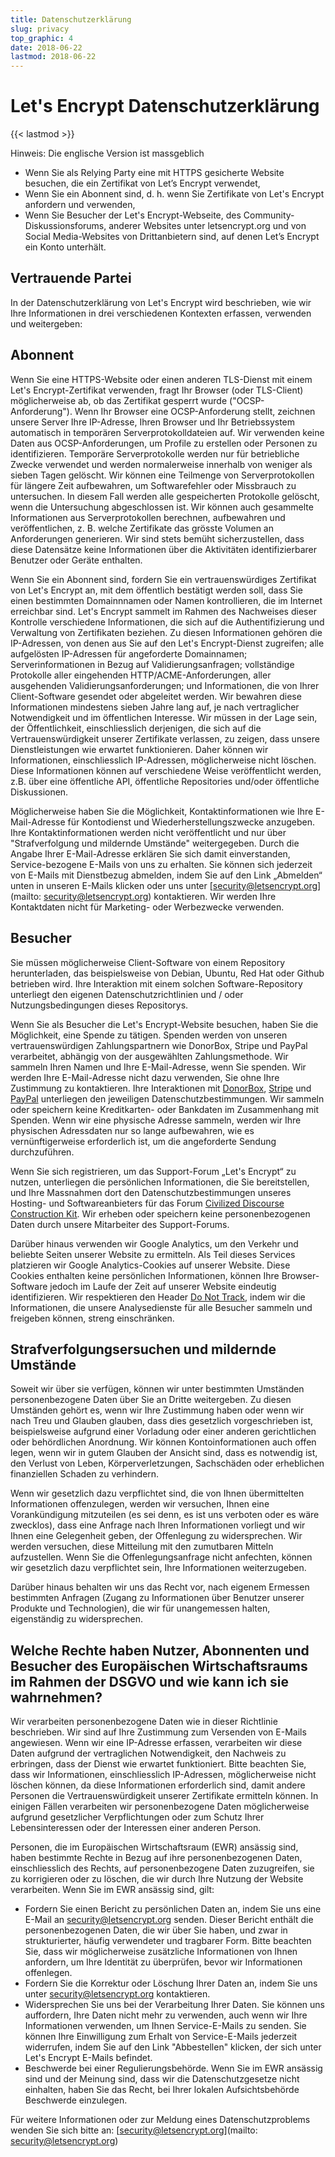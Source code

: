 ```yaml
---
title: Datenschutzerklärung
slug: privacy
top_graphic: 4
date: 2018-06-22
lastmod: 2018-06-22
---
```


# Let's Encrypt Datenschutzerklärung

{{< lastmod >}}

Hinweis: Die englische Version ist massgeblich

* Wenn Sie als Relying Party eine mit HTTPS gesicherte Website besuchen, die ein Zertifikat von Let’s Encrypt verwendet,
* Wenn Sie ein Abonnent sind, d. h. wenn Sie Zertifikate von Let's Encrypt anfordern und verwenden,
* Wenn Sie Besucher der Let's Encrypt-Webseite, des Community-Diskussionsforums, anderer Websites unter letsencrypt.org und von Social Media-Websites von Drittanbietern sind, auf denen Let’s Encrypt ein Konto unterhält.

## Vertrauende Partei

In der Datenschutzerklärung von Let's Encrypt wird beschrieben, wie wir Ihre Informationen in drei verschiedenen Kontexten erfassen, verwenden und weitergeben:

## Abonnent

Wenn Sie eine HTTPS-Website oder einen anderen TLS-Dienst mit einem Let's Encrypt-Zertifikat verwenden, fragt Ihr Browser (oder TLS-Client) möglicherweise ab, ob das Zertifikat gesperrt wurde ("OCSP-Anforderung"). Wenn Ihr Browser eine OCSP-Anforderung stellt, zeichnen unsere Server Ihre IP-Adresse, Ihren Browser und Ihr Betriebssystem automatisch in temporären Serverprotokolldateien auf. Wir verwenden keine Daten aus OCSP-Anforderungen, um Profile zu erstellen oder Personen zu identifizieren. Temporäre Serverprotokolle werden nur für betriebliche Zwecke verwendet und werden normalerweise innerhalb von weniger als sieben Tagen gelöscht. Wir können eine Teilmenge von Serverprotokollen für längere Zeit aufbewahren, um Softwarefehler oder Missbrauch zu untersuchen. In diesem Fall werden alle gespeicherten Protokolle gelöscht, wenn die Untersuchung abgeschlossen ist. Wir können auch gesammelte Informationen aus Serverprotokollen berechnen, aufbewahren und veröffentlichen, z. B. welche Zertifikate das grösste Volumen an Anforderungen generieren. Wir sind stets bemüht sicherzustellen, dass diese Datensätze keine Informationen über die Aktivitäten identifizierbarer Benutzer oder Geräte enthalten.

Wenn Sie ein Abonnent sind, fordern Sie ein vertrauenswürdiges Zertifikat von Let's Encrypt an, mit dem öffentlich bestätigt werden soll, dass Sie einen bestimmten Domainnnamen oder Namen kontrollieren, die im Internet erreichbar sind. Let's Encrypt sammelt im Rahmen des Nachweises dieser Kontrolle verschiedene Informationen, die sich auf die Authentifizierung und Verwaltung von Zertifikaten beziehen. Zu diesen Informationen gehören die IP-Adressen, von denen aus Sie auf den Let's Encrypt-Dienst zugreifen; alle aufgelösten IP-Adressen für angeforderte Domainnamen; Serverinformationen in Bezug auf Validierungsanfragen; vollständige Protokolle aller eingehenden HTTP/ACME-Anforderungen, aller ausgehenden Validierungsanforderungen; und Informationen, die von Ihrer Client-Software gesendet oder abgeleitet werden. Wir bewahren diese Informationen mindestens sieben Jahre lang auf, je nach vertraglicher Notwendigkeit und im öffentlichen Interesse. Wir müssen in der Lage sein, der Öffentlichkeit, einschliesslich derjenigen, die sich auf die Vertrauenswürdigkeit unserer Zertifikate verlassen, zu zeigen, dass unsere Dienstleistungen wie erwartet funktionieren. Daher können wir Informationen, einschliesslich IP-Adressen, möglicherweise nicht löschen. Diese Informationen können auf verschiedene Weise veröffentlicht werden, z.B. über eine öffentliche API, öffentliche Repositories und/oder öffentliche Diskussionen.

Möglicherweise haben Sie die Möglichkeit, Kontaktinformationen wie Ihre E-Mail-Adresse für Kontodienst und Wiederherstellungszwecke anzugeben. Ihre Kontaktinformationen werden nicht veröffentlicht und nur über "Strafverfolgung und mildernde Umstände" weitergegeben. Durch die Angabe Ihrer E-Mail-Adresse erklären Sie sich damit einverstanden, Service-bezogene E-Mails von uns zu erhalten. Sie können sich jederzeit von E-Mails mit Dienstbezug abmelden, indem Sie auf den Link „Abmelden“ unten in unseren E-Mails klicken oder uns unter [security@letsencrypt.org](mailto: security@letsencrypt.org) kontaktieren. Wir werden Ihre Kontaktdaten nicht für Marketing- oder Werbezwecke verwenden.

## Besucher

Sie müssen möglicherweise Client-Software von einem Repository herunterladen, das beispielsweise von Debian, Ubuntu, Red Hat oder Github betrieben wird. Ihre Interaktion mit einem solchen Software-Repository unterliegt den eigenen Datenschutzrichtlinien und / oder Nutzungsbedingungen dieses Repositorys.

Wenn Sie als Besucher die Let's Encrypt-Website besuchen, haben Sie die Möglichkeit, eine Spende zu tätigen. Spenden werden von unseren vertrauenswürdigen Zahlungspartnern wie DonorBox, Stripe und PayPal verarbeitet, abhängig von der ausgewählten Zahlungsmethode. Wir sammeln Ihren Namen und Ihre E-Mail-Adresse, wenn Sie spenden. Wir werden Ihre E-Mail-Adresse nicht dazu verwenden, Sie ohne Ihre Zustimmung zu kontaktieren. Ihre Interaktionen mit [DonorBox](https://donorbox.org/privacy), [Stripe](https://stripe.com/privacy/) und [PayPal](https://www.paypal.com/us) unterliegen den jeweiligen Datenschutzbestimmungen. Wir sammeln oder speichern keine Kreditkarten- oder Bankdaten im Zusammenhang mit Spenden. Wenn wir eine physische Adresse sammeln, werden wir Ihre physischen Adressdaten nur so lange aufbewahren, wie es vernünftigerweise erforderlich ist, um die angeforderte Sendung durchzuführen.

Wenn Sie sich registrieren, um das Support-Forum „Let's Encrypt“ zu nutzen, unterliegen die persönlichen Informationen, die Sie bereitstellen, und Ihre Massnahmen dort den Datenschutzbestimmungen unseres Hosting- und Softwareanbieters für das Forum [Civilized Discourse Construction Kit](https://www.discourse.org/privacy). Wir erheben oder speichern keine personenbezogenen Daten durch unsere Mitarbeiter des Support-Forums.

Darüber hinaus verwenden wir Google Analytics, um den Verkehr und beliebte Seiten unserer Website zu ermitteln. Als Teil dieses Services platzieren wir Google Analytics-Cookies auf unserer Website. Diese Cookies enthalten keine persönlichen Informationen, können Ihre Browser-Software jedoch im Laufe der Zeit auf unserer Website eindeutig identifizieren. Wir respektieren den Header [Do Not Track](http://donottrack.us/), indem wir die Informationen, die unsere Analysedienste für alle Besucher sammeln und freigeben können, streng einschränken.

## Strafverfolgungsersuchen und mildernde Umstände

Soweit wir über sie verfügen, können wir unter bestimmten Umständen personenbezogene Daten über Sie an Dritte weitergeben. Zu diesen Umständen gehört es, wenn wir Ihre Zustimmung haben oder wenn wir nach Treu und Glauben glauben, dass dies gesetzlich vorgeschrieben ist, beispielsweise aufgrund einer Vorladung oder einer anderen gerichtlichen oder behördlichen Anordnung. Wir können Kontoinformationen auch offen legen, wenn wir in gutem Glauben der Ansicht sind, dass es notwendig ist, den Verlust von Leben, Körperverletzungen, Sachschäden oder erheblichen finanziellen Schaden zu verhindern.

Wenn wir gesetzlich dazu verpflichtet sind, die von Ihnen übermittelten Informationen offenzulegen, werden wir versuchen, Ihnen eine Vorankündigung mitzuteilen (es sei denn, es ist uns verboten oder es wäre zwecklos), dass eine Anfrage nach Ihren Informationen vorliegt und wir Ihnen eine Gelegenheit geben, der Offenlegung zu widersprechen. Wir werden versuchen, diese Mitteilung mit den zumutbaren Mitteln aufzustellen. Wenn Sie die Offenlegungsanfrage nicht anfechten, können wir gesetzlich dazu verpflichtet sein, Ihre Informationen weiterzugeben.

Darüber hinaus behalten wir uns das Recht vor, nach eigenem Ermessen bestimmten Anfragen (Zugang zu Informationen über Benutzer unserer Produkte und Technologien), die wir für unangemessen halten, eigenständig zu widersprechen.

## Welche Rechte haben Nutzer, Abonnenten und Besucher des Europäischen Wirtschaftsraums im Rahmen der DSGVO und wie kann ich sie wahrnehmen?

Wir verarbeiten personenbezogene Daten wie in dieser Richtlinie beschrieben. Wir sind auf Ihre Zustimmung zum Versenden von E-Mails angewiesen. Wenn wir eine IP-Adresse erfassen, verarbeiten wir diese Daten aufgrund der vertraglichen Notwendigkeit, den Nachweis zu erbringen, dass der Dienst wie erwartet funktioniert. Bitte beachten Sie, dass wir Informationen, einschliesslich IP-Adressen, möglicherweise nicht löschen können, da diese Informationen erforderlich sind, damit andere Personen die Vertrauenswürdigkeit unserer Zertifikate ermitteln können. In einigen Fällen verarbeiten wir personenbezogene Daten möglicherweise aufgrund gesetzlicher Verpflichtungen oder zum Schutz Ihrer Lebensinteressen oder der Interessen einer anderen Person.

Personen, die im Europäischen Wirtschaftsraum (EWR) ansässig sind, haben bestimmte Rechte in Bezug auf ihre personenbezogenen Daten, einschliesslich des Rechts, auf personenbezogene Daten zuzugreifen, sie zu korrigieren oder zu löschen, die wir durch Ihre Nutzung der Website verarbeiten. Wenn Sie im EWR ansässig sind, gilt:

* Fordern Sie einen Bericht zu persönlichen Daten an, indem Sie uns eine E-Mail an security@letsencrypt.org senden. Dieser Bericht enthält die personenbezogenen Daten, die wir über Sie haben, und zwar in strukturierter, häufig verwendeter und tragbarer Form. Bitte beachten Sie, dass wir möglicherweise zusätzliche Informationen von Ihnen anfordern, um Ihre Identität zu überprüfen, bevor wir Informationen offenlegen.
* Fordern Sie die Korrektur oder Löschung Ihrer Daten an, indem Sie uns unter security@letsencrypt.org kontaktieren.
* Widersprechen Sie uns bei der Verarbeitung Ihrer Daten. Sie können uns auffordern, Ihre Daten nicht mehr zu verwenden, auch wenn wir Ihre Informationen verwenden, um Ihnen Service-E-Mails zu senden. Sie können Ihre Einwilligung zum Erhalt von Service-E-Mails jederzeit widerrufen, indem Sie auf den Link "Abbestellen" klicken, der sich unter Let's Encrypt E-Mails befindet.
* Beschwerde bei einer Regulierungsbehörde. Wenn Sie im EWR ansässig sind und der Meinung sind, dass wir die Datenschutzgesetze nicht einhalten, haben Sie das Recht, bei Ihrer lokalen Aufsichtsbehörde Beschwerde einzulegen.

Für weitere Informationen oder zur Meldung eines Datenschutzproblems wenden Sie sich bitte an: [security@letsencrypt.org](mailto: security@letsencrypt.org)